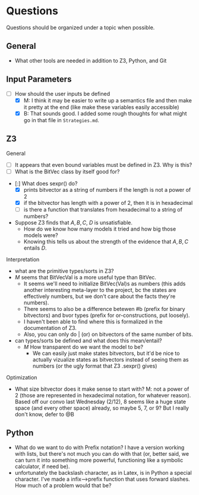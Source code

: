 # Questions

Questions should be organized under a topic when possible.

## General

- What other tools are needed in addition to Z3, Python, and Git

## Input Parameters

- [ ] How should the user inputs be defined
  - [x] M: I think it may be easier to write up a semantics file and then make it pretty at the end (like make these variables easily accessible)
  - [x] B: That sounds good. I added some rough thoughts for what might go in that file in `Strategies.md`.

## Z3

General

- [ ] It appears that even bound variables must be defined in Z3. Why is this?
- [ ] What is the BitVec class by itself good for?
- [:] What does sexpr() do?
  - [x] prints bitvector as a string of numbers if the length is not a power of 2
  - [x] if the bitvector has length with a power of 2, then it is in hexadecimal
  - [ ] is there a function that translates from hexadecimal to a string of numbers?
- Suppose Z3 finds that ${ A, B, C, ~D }$ is unsatisfiable.
  - How do we know how many models it tried and how big those models were?
  - Knowing this tells us about the strength of the evidence that ${ A, B, C }$ entails $D$.

Interpretation

- what are the primitive types/sorts in Z3?
- _M_ seems that BitVecVal is a more useful type than BitVec.
  - It seems we'll need to initialize BitVec(Val)s as numbers (this adds another interesting meta-layer to the project, bc the states are effectively numbers, but we don't care about the facts they're numbers).
  - There seems to also be a difference betewen #b (prefix for binary bitvectors) and bvor types (prefix for or-constructions, put loosely).
  - I haven't been able to find where this is formalized in the documentation of Z3.
  - Also, you can only do | (or) on bitvectors of the same number of bits.
- can types/sorts be defined and what does this mean/entail?
  - _M_ How transparent do we want the model to be?
    - We can easily just make states bitvectors, but it'd be nice to actually vizualize states as bitvectors instead of seeing them as numbers (or the ugly format that Z3 .sexpr() gives)

Optimization

- What size bitvector does it make sense to start with? M: not a power of 2 (those are represented in hexadecimal notation, for whatever reason). Based off our convo last Wednesday (2/12), 8 seems like a huge state space (and every other space) already, so maybe 5, 7, or 9? But I really don't know, defer to @B

## Python

- What do we want to do with Prefix notation? I have a version working with lists, but there's not much you can do with that (or, better said, we can turn it into something more powerful, functioning like a symbolic calculator, if need be).
- unfortunately the backslash character, as in Latex, is in Python a special character. I've made a infix-->prefix function that uses forward slashes. How much of a problem would that be?
